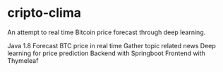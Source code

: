 # cripto-clima

An attempt to real time Bitcoin price forecast through deep learning.

Java 1.8
Forecast BTC price in real time
Gather topic related news
Deep learning for price prediction
Backend with Springboot
Frontend with Thymeleaf
